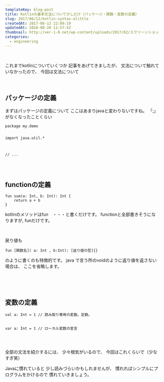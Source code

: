 ```yaml
---
templateKey: blog-post
title: Kotlinの基本文法について少しだけ（パッケージ・関数・変数の定義）
slug: 2017/06/12/kotlin-syntax-alittle
createdAt: 2017-06-12 22:09:19
updatedAt: 2018-08-26 11:57:42
thumbnail: http://ver-1-0.net/wp-content/uploads/2017/02/スクリーンショット-2017-02-05-22.49.48.png
categories: 
  - engineering
---
```


&nbsp;

これまでkotlinについていくつか
記事をあげてきましたが、
文法について触れていなかったので、
今回は文法について

&nbsp;
&nbsp;

<h2 class="chapter">パッケージの定義</h2>
まずはパッケージの定義について
ここはあまりjavaと変わりないですね。
「;」がなくなったことくらい
<pre><code class="language-kotlin">package my.demo

import java.util.*

// ...</code></pre>

&nbsp;
&nbsp;
&nbsp;
<h2 class="chapter">functionの定義</h2>
<pre><code class="language-kotlin">fun sum(a: Int, b: Int): Int {
    return a + b
}</code></pre>
kotlinのメソッドはfun　・・・と書くだけです。
functionと全部書きそうになりますが,
funだけです。

&nbsp;
&nbsp;

戻り値も
<pre><code class="language-kotlin">fun [関数名]( a: Int , b:Int): [返り値の型]{}
</code></pre>
のように書くのも特徴的です。
java で言う所のvoidのように返り値を返さない場合は、
ここを省略します。

&nbsp;

&nbsp;
<h2 class="chapter">変数の定義</h2>
<pre><code class="language-kotlin">val a: Int = 1 // 読み取り専用の変数。定数。

var a: Int = 1 // ローカル変数の宣言
</code></pre>

&nbsp;
&nbsp;

全部の文法を紹介するには、
少々根気がいるので、
今回はこれくらいで（少なすぎ笑）

Javaに慣れていると
少し読みづらいかもしれませんが、
慣れればシンプルにプログラムをかけるので
慣れていきましょう。
